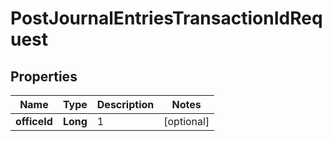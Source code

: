 # PostJournalEntriesTransactionIdRequest

## Properties
Name | Type | Description | Notes
------------ | ------------- | ------------- | -------------
**officeId** | **Long** | 1 |  [optional]
